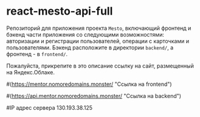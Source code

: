 # react-mesto-api-full
Репозиторий для приложения проекта `Mesto`, включающий фронтенд и бэкенд части приложения со следующими возможностями: авторизации и регистрации пользователей, операции с карточками и пользователями. Бэкенд расположите в директории `backend/`, а фронтенд - в `frontend/`. 
  
Пожалуйста, прикрепите в это описание ссылку на сайт, размещенный на Яндекс.Облаке.

#(https://mentor.nomoredomains.monster/ "Ссылка на frontend")  

#(https://api.mentor.nomoredomains.monster/ "Ссылка на backend")  

#IP адрес сервера 130.193.38.125
